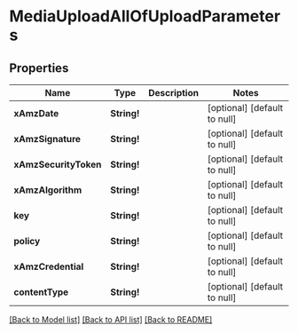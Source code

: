 # MediaUploadAllOfUploadParameters

## Properties
Name | Type | Description | Notes
------------ | ------------- | ------------- | -------------
**xAmzDate** | **String!** |  | [optional] [default to null]
**xAmzSignature** | **String!** |  | [optional] [default to null]
**xAmzSecurityToken** | **String!** |  | [optional] [default to null]
**xAmzAlgorithm** | **String!** |  | [optional] [default to null]
**key** | **String!** |  | [optional] [default to null]
**policy** | **String!** |  | [optional] [default to null]
**xAmzCredential** | **String!** |  | [optional] [default to null]
**contentType** | **String!** |  | [optional] [default to null]

[[Back to Model list]](../README.md#documentation-for-models) [[Back to API list]](../README.md#documentation-for-api-endpoints) [[Back to README]](../README.md)


